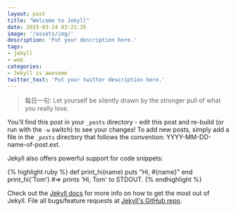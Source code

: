 ```yaml
---
layout: post
title: "Welcome to Jekyll"
date: 2015-03-24 03:21:35
image: '/assets/img/'
description: 'Put your description here.'
tags:
- jekyll
- web
categories:
- Jekyll is awesome
twitter_text: 'Put your twitter description here.'
---
```

> 每日一句: Let yourself be silently drawn by the stronger pull of what you really love.

You'll find this post in your `_posts` directory - edit this post and re-build (or run with the `-w` switch) to see your changes!
To add new posts, simply add a file in the `_posts` directory that follows the convention: YYYY-MM-DD-name-of-post.ext.

Jekyll also offers powerful support for code snippets:

{% highlight ruby %}
def print_hi(name)
  puts "Hi, #{name}"
end
print_hi('Tom')
#=> prints 'Hi, Tom' to STDOUT.
{% endhighlight %}

Check out the [Jekyll docs][jekyll] for more info on how to get the most out of Jekyll. File all bugs/feature requests at [Jekyll's GitHub repo][jekyll-gh].

[jekyll-gh]: https://github.com/mojombo/jekyll
[jekyll]:    http://jekyllrb.com
